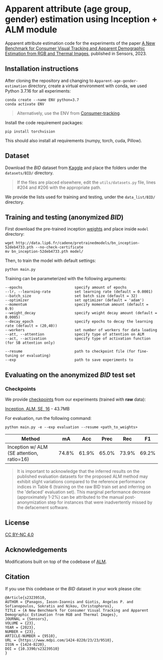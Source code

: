 # Apparent attribute (age group, gender) estimation using Inception + ALM module

Apparent attribute estimation code for the experiments of the paper [A New Benchmark for Consumer Visual Tracking and Apparent Demographic Estimation from RGB and Thermal Images](https://www.mdpi.com/1424-8220/23/23/9510), published in Sensors, 2023.

## Installation instructions

After cloning the repository and changing to `Apparent-age-gender-estimation` directory, create a virtual environment with conda, we used Python 3.7.16 for all experiments:

```
conda create --name ENV python=3.7
conda activate ENV
```

> Alternatively, use the ENV from [Consumer-tracking](https://github.com/jpanagos/consumers-bid/tree/master/Consumer-tracking).

Install the code requirement packages:
```
pip install torchvision
```
This should also install all requirements (numpy, torch, cuda, Pillow).

## Dataset

Download the _BID_ dataset from [Kaggle](https://www.kaggle.com/datasets/angelosgiotis/consumers-bid) and place the folders under the `datasets/BID/` directory.

> If the files are placed elsewhere, edit the `utils/datasets.py` file, lines #204 and #206 with the appropriate path.

We provide the lists used for training and testing, under the `data_list/BID/` directory.

## Training and testing (anonymized _BID_)

First download the pre-trained inception [weights](http://data.lip6.fr/cadene/pretrainedmodels/bn_inception-52deb4733.pth) and place inside `model` directory:
```
wget http://data.lip6.fr/cadene/pretrainedmodels/bn_inception-52deb4733.pth --no-check-certificate
mv bn_inception-52deb4733.pth model/
```
Then, to train the model with default settings:
```
python main.py
```

Training can be parameterized with the following arguments:
```
--epochs                        specify amount of epochs
--lr, --learning-rate           set learning rate (default = 0.0001)
--batch_size                    set batch size (default = 32)
--optimizer                     set optimizer (default = 'adam')
--momentum                      specify momentum amount (default = 0.9)
--weight_decay                  specify weight decay amount (default = 0.0005)
--decay_epoch                   specify epochs to decay the learning rate (default = (20,40))
--workers                       set number of workers for data loading
--att, --attention              specify type of attention on ALM 
--act, --activation             specify type of activation function (for SB attention only)

--resume                        path to checkpoint file (for fine-tuning or evaluating)
--exp                           path to save experiments to
```

## Evaluating on the anonymized _BID_ test set

### Checkpoints

We provide [checkpoints](https://drive.google.com/drive/folders/1uK2eG1v8z8al4ifpmrkYspf9jxqO9vYJ?usp=drive_link) from our experiments (trained with **raw** data):

[Inception, ALM, SE, 16](https://drive.google.com/file/d/1u-NKMddw3cHQH1Opul7Fl2wAPBMaAp9v/view?usp=sharing) - 43.7MB

For evaluation, run the following command:
```
python main.py -e --exp evaluation --resume <path_to_weights>
```

| Method | mA | Acc | Prec | Rec | F1 |
| ------ | -- | --- | ---- | --- | -- |
| Inception w/ ALM (SE attention, ratio=16) | 74.8% | 61.9% | 65.0% | 73.9% | 69.2% |

>It is important to acknowledge that the inferred results on the published evaluation datasets for the proposed ALM method may exhibit slight variations compared to the reference performance indices in Table 6 (training on the raw BID train set and inferring on the 'defaced' evaluation set). This marginal performance decrease (approximately 1-2%) can be attributed to the manual post-anonymization step for instances that were inadvertently missed by the defacement software.

## License

[CC BY-NC 4.0](https://creativecommons.org/licenses/by-nc/4.0/)

## Acknowledgements

Modifications built on top of the codebase of [ALM](https://github.com/chufengt/ALM-pedestrian-attribute).

## Citation
If you use this codebase or the _BID_ dataset in your work please cite:

```
@Article{s23239510,
AUTHOR = {Panagos, Iason-Ioannis and Giotis, Angelos P. and Sofianopoulos, Sokratis and Nikou, Christophoros},
TITLE = {A New Benchmark for Consumer Visual Tracking and Apparent Demographic Estimation from RGB and Thermal Images},
JOURNAL = {Sensors},
VOLUME = {23},
YEAR = {2023},
NUMBER = {23},
ARTICLE-NUMBER = {9510},
URL = {https://www.mdpi.com/1424-8220/23/23/9510},
ISSN = {1424-8220},
DOI = {10.3390/s23239510}
}
```

